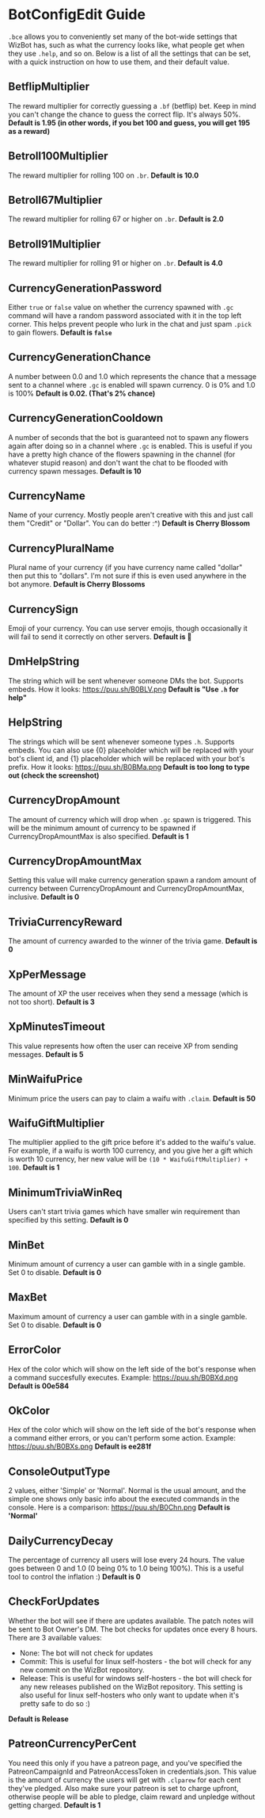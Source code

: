 # BotConfigEdit Guide

`.bce` allows you to conveniently set many of the bot-wide settings that WizBot has, such as what the currency looks like, what people get when they use `.help`, and so on.
Below is a list of all the settings that can be set, with a quick instruction on how to use them, and their default value.

## BetflipMultiplier
The reward multiplier for correctly guessing a `.bf` (betflip) bet. Keep in mind you can't change the chance to guess the correct flip. It's always 50%.
__Default is 1.95 (in other words, if you bet 100 and guess, you will get 195 as a reward)__

## Betroll100Multiplier
The reward multiplier for rolling 100 on `.br`.
__Default is 10.0__

## Betroll67Multiplier
The reward multiplier for rolling 67 or higher on `.br`.
__Default is 2.0__

## Betroll91Multiplier
The reward multiplier for rolling 91 or higher on `.br`.
__Default is 4.0__

## CurrencyGenerationPassword
Either `true` or `false` value on whether the currency spawned with `.gc` command will have a random password associated with it in the top left corner. This helps prevent people who lurk in the chat and just spam `.pick` to gain flowers.
__Default is `false`__

## CurrencyGenerationChance
A number between 0.0 and 1.0 which represents the chance that a message sent to a channel where `.gc` is enabled will spawn currency. 0 is 0% and 1.0 is 100%
__Default is 0.02. (That's 2% chance)__

## CurrencyGenerationCooldown
A number of seconds that the bot is guaranteed not to spawn any flowers again after doing so in a channel where `.gc` is enabled. This is useful if you have a pretty high chance of the flowers spawning in the channel (for whatever stupid reason) and don't want the chat to be flooded with currency spawn messages.
__Default is 10__

## CurrencyName
Name of your currency. Mostly people aren't creative with this and just call them "Credit" or "Dollar". You can do better :^)
__Default is Cherry Blossom__

## CurrencyPluralName
Plural name of your currency (if you have currency name called "dollar" then put this to "dollars". I'm not sure if this is even used anywhere in the bot anymore.
__Default is Cherry Blossoms__

## CurrencySign
Emoji of your currency. You can use server emojis, though occasionally it will fail to send it correctly on other servers.
__Default is 🌸__

## DmHelpString
The string which will be sent whenever someone DMs the bot. Supports embeds. How it looks: https://puu.sh/B0BLV.png
__Default is "Use `.h` for help"__

## HelpString
The strings which will be sent whenever someone types `.h`. Supports embeds. You can also use {0} placeholder which will be replaced with your bot's client id, and {1} placeholder which will be replaced with your bot's prefix. How it looks: https://puu.sh/B0BMa.png
__Default is too long to type out (check the screenshot)__

## CurrencyDropAmount
The amount of currency which will drop when `.gc` spawn is triggered. This will be the minimum amount of currency to be spawned if CurrencyDropAmountMax is also specified.
__Default is 1__

## CurrencyDropAmountMax
Setting this value will make currency generation spawn a random amount of currency between CurrencyDropAmount and CurrencyDropAmountMax, inclusive.
__Default is 0__

## TriviaCurrencyReward
The amount of currency awarded to the winner of the trivia game.
__Default is 0__

## XpPerMessage
The amount of XP the user receives when they send a message (which is not too short).
__Default is 3__

## XpMinutesTimeout
This value represents how often the user can receive XP from sending messages.
__Default is 5__

## MinWaifuPrice
Minimum price the users can pay to claim a waifu with `.claim`.
__Default is 50__

## WaifuGiftMultiplier
The multiplier applied to the gift price before it's added to the waifu's value. For example, if a waifu is worth 100 currency, and you give her a gift which is worth 10 currency, her new value will be `(10 * WaifuGiftMultiplier) + 100`.
__Default is 1__

## MinimumTriviaWinReq
Users can't start trivia games which have smaller win requirement than specified by this setting.
__Default is 0__

## MinBet
Minimum amount of currency a user can gamble with in a single gamble. Set 0 to disable.
__Default is 0__

## MaxBet
Maximum amount of currency a user can gamble with in a single gamble. Set 0 to disable.
__Default is 0__

## ErrorColor
Hex of the color which will show on the left side of the bot's response when a command succesfully executes. Example: https://puu.sh/B0BXd.png
__Default is 00e584__

## OkColor
Hex of the color which will show on the left side of the bot's response when a command either errors, or you can't perform some action. Example: https://puu.sh/B0BXs.png
__Default is ee281f__

## ConsoleOutputType
2 values, either 'Simple' or 'Normal'. Normal is the usual amount, and the simple one shows only basic info about the executed commands in the console. Here is a comparison: https://puu.sh/B0Chn.png
__Default is 'Normal'__

## DailyCurrencyDecay
The percentage of currency all users will lose every 24 hours. The value goes between 0 and 1.0 (0 being 0% to 1.0 being 100%). This is a useful tool to control the inflation :)
__Default is 0__

## CheckForUpdates
Whether the bot will see if there are updates available. The patch notes will be sent to Bot Owner's DM. The bot checks for updates once every 8 hours. There are 3 available values:
* None: The bot will not check for updates
* Commit: This is useful for linux self-hosters - the bot will check for any new commit on the WizBot repository.
* Release: This is useful for windows self-hosters - the bot will check for any new releases published on the WizBot repository. This setting is also useful for linux self-hosters who only want to update when it's pretty safe to do so :)

__Default is Release__

## PatreonCurrencyPerCent
You need this only if you have a patreon page, and you've specified the PatreonCampaignId and PatreonAccessToken in credentials.json. This value is the amount of currency the users will get with `.clparew` for each cent they've pledged. Also make sure your patreon is set to charge upfront, otherwise people will be able to pledge, claim reward and unpledge without getting charged.
__Default is 1__